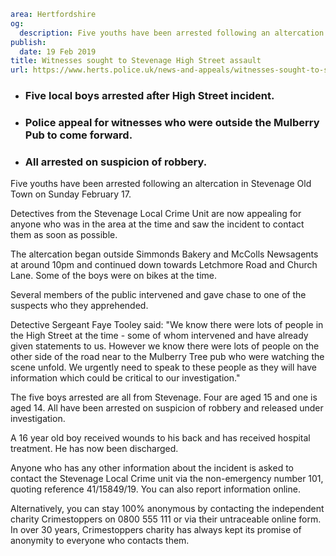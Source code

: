 ```yaml
area: Hertfordshire
og:
  description: Five youths have been arrested following an altercation in Stevenage Old Town on Sunday February 17.
publish:
  date: 19 Feb 2019
title: Witnesses sought to Stevenage High Street assault
url: https://www.herts.police.uk/news-and-appeals/witnesses-sought-to-stevenage-high-street-assault-2589f
```

* ### **Five local boys arrested after High Street incident.**

 * ### **Police appeal for witnesses who were outside the Mulberry Pub to come forward.**

 * ### **All arrested on suspicion of robbery.**

Five youths have been arrested following an altercation in Stevenage Old Town on Sunday February 17.

Detectives from the Stevenage Local Crime Unit are now appealing for anyone who was in the area at the time and saw the incident to contact them as soon as possible.

The altercation began outside Simmonds Bakery and McColls Newsagents at around 10pm and continued down towards Letchmore Road and Church Lane. Some of the boys were on bikes at the time.

Several members of the public intervened and gave chase to one of the suspects who they apprehended.

Detective Sergeant Faye Tooley said: "We know there were lots of people in the High Street at the time - some of whom intervened and have already given statements to us. However we know there were lots of people on the other side of the road near to the Mulberry Tree pub who were watching the scene unfold. We urgently need to speak to these people as they will have information which could be critical to our investigation."

The five boys arrested are all from Stevenage. Four are aged 15 and one is aged 14. All have been arrested on suspicion of robbery and released under investigation.

A 16 year old boy received wounds to his back and has received hospital treatment. He has now been discharged.

Anyone who has any other information about the incident is asked to contact the Stevenage Local Crime unit via the non-emergency number 101, quoting reference 41/15849/19. You can also report information online.

Alternatively, you can stay 100% anonymous by contacting the independent charity Crimestoppers on 0800 555 111 or via their untraceable online form. In over 30 years, Crimestoppers charity has always kept its promise of anonymity to everyone who contacts them.
